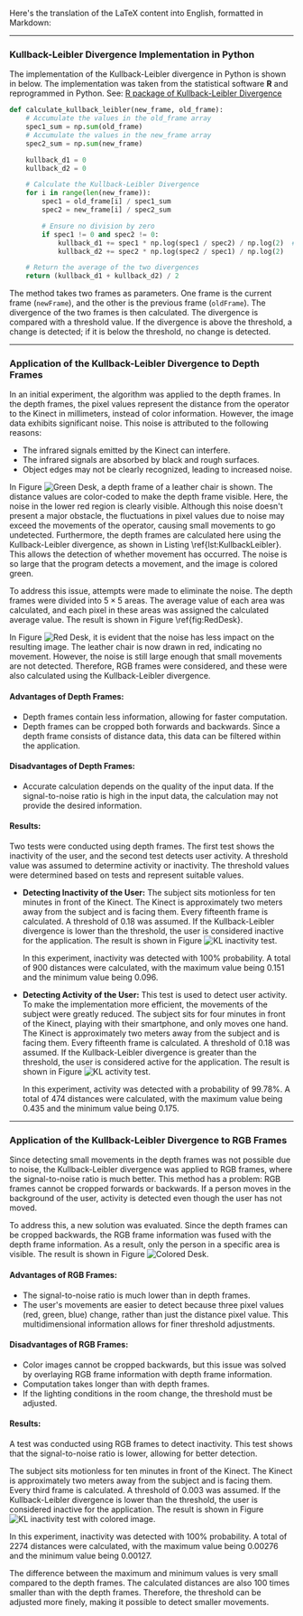 Here's the translation of the LaTeX content into English, formatted in Markdown:

---

### Kullback-Leibler Divergence Implementation in Python

The implementation of the Kullback-Leibler divergence in Python is shown in below. The implementation was taken from the statistical software **R** and reprogrammed in Python. See: [R package of Kullback-Leibler Divergence](https://search.r-project.org/CRAN/refmans/philentropy/html/KL.html)

```python
def calculate_kullback_leibler(new_frame, old_frame):
    # Accumulate the values in the old_frame array
    spec1_sum = np.sum(old_frame)
    # Accumulate the values in the new_frame array
    spec2_sum = np.sum(new_frame)

    kullback_d1 = 0
    kullback_d2 = 0

    # Calculate the Kullback-Leibler Divergence
    for i in range(len(new_frame)):
        spec1 = old_frame[i] / spec1_sum
        spec2 = new_frame[i] / spec2_sum

        # Ensure no division by zero
        if spec1 != 0 and spec2 != 0:
            kullback_d1 += spec1 * np.log(spec1 / spec2) / np.log(2)  # log base 2
            kullback_d2 += spec2 * np.log(spec2 / spec1) / np.log(2)

    # Return the average of the two divergences
    return (kullback_d1 + kullback_d2) / 2
```

The method takes two frames as parameters. One frame is the current frame (`newFrame`), and the other is the previous frame (`oldFrame`). The divergence of the two frames is then calculated. The divergence is compared with a threshold value. If the divergence is above the threshold, a change is detected; if it is below the threshold, no change is detected.

---

### Application of the Kullback-Leibler Divergence to Depth Frames

In an initial experiment, the algorithm was applied to the depth frames. In the depth frames, the pixel values represent the distance from the operator to the Kinect in millimeters, instead of color information. However, the image data exhibits significant noise. This noise is attributed to the following reasons:

- The infrared signals emitted by the Kinect can interfere.
- The infrared signals are absorbed by black and rough surfaces.
- Object edges may not be clearly recognized, leading to increased noise.

In Figure ![Green Desk](images/GreenDesk.png), a depth frame of a leather chair is shown. The distance values are color-coded to make the depth frame visible. Here, the noise in the lower red region is clearly visible. Although this noise doesn't present a major obstacle, the fluctuations in pixel values due to noise may exceed the movements of the operator, causing small movements to go undetected. Furthermore, the depth frames are calculated here using the Kullback-Leibler divergence, as shown in Listing \ref{lst:KullbackLeibler}. This allows the detection of whether movement has occurred. The noise is so large that the program detects a movement, and the image is colored green.

To address this issue, attempts were made to eliminate the noise. The depth frames were divided into $5 \times 5$ areas. The average value of each area was calculated, and each pixel in these areas was assigned the calculated average value. The result is shown in Figure \ref{fig:RedDesk}.

In Figure ![Red Desk](images/RedDesk.png), it is evident that the noise has less impact on the resulting image. The leather chair is now drawn in red, indicating no movement. However, the noise is still large enough that small movements are not detected. Therefore, RGB frames were considered, and these were also calculated using the Kullback-Leibler divergence.

#### Advantages of Depth Frames:

- Depth frames contain less information, allowing for faster computation.
- Depth frames can be cropped both forwards and backwards. Since a depth frame consists of distance data, this data can be filtered within the application.

#### Disadvantages of Depth Frames:

- Accurate calculation depends on the quality of the input data. If the signal-to-noise ratio is high in the input data, the calculation may not provide the desired information.

#### Results:

Two tests were conducted using depth frames. The first test shows the inactivity of the user, and the second test detects user activity. A threshold value was assumed to determine activity or inactivity. The threshold values were determined based on tests and represent suitable values.

- **Detecting Inactivity of the User:**
  The subject sits motionless for ten minutes in front of the Kinect. The Kinect is approximately two meters away from the subject and is facing them. Every fifteenth frame is calculated. A threshold of 0.18 was assumed. If the Kullback-Leibler divergence is lower than the threshold, the user is considered inactive for the application. The result is shown in Figure ![KL inactivity test](images/KLTestInaktivitaet.png).

  In this experiment, inactivity was detected with 100% probability. A total of 900 distances were calculated, with the maximum value being 0.151 and the minimum value being 0.096.

- **Detecting Activity of the User:**
  This test is used to detect user activity. To make the implementation more efficient, the movements of the subject were greatly reduced. The subject sits for four minutes in front of the Kinect, playing with their smartphone, and only moves one hand. The Kinect is approximately two meters away from the subject and is facing them. Every fifteenth frame is calculated. A threshold of 0.18 was assumed. If the Kullback-Leibler divergence is greater than the threshold, the user is considered active for the application. The result is shown in Figure ![KL activity test](images/KLTestAktivitaet.png).

  In this experiment, activity was detected with a probability of 99.78%. A total of 474 distances were calculated, with the maximum value being 0.435 and the minimum value being 0.175.

---

### Application of the Kullback-Leibler Divergence to RGB Frames

Since detecting small movements in the depth frames was not possible due to noise, the Kullback-Leibler divergence was applied to RGB frames, where the signal-to-noise ratio is much better. This method has a problem: RGB frames cannot be cropped forwards or backwards. If a person moves in the background of the user, activity is detected even though the user has not moved.

To address this, a new solution was evaluated. Since the depth frames can be cropped backwards, the RGB frame information was fused with the depth frame information. As a result, only the person in a specific area is visible. The result is shown in Figure ![Colored Desk](images/ColoredDesk.png).

#### Advantages of RGB Frames:

- The signal-to-noise ratio is much lower than in depth frames.
- The user's movements are easier to detect because three pixel values (red, green, blue) change, rather than just the distance pixel value. This multidimensional information allows for finer threshold adjustments.

#### Disadvantages of RGB Frames:

- Color images cannot be cropped backwards, but this issue was solved by overlaying RGB frame information with depth frame information.
- Computation takes longer than with depth frames.
- If the lighting conditions in the room change, the threshold must be adjusted.

#### Results:

A test was conducted using RGB frames to detect inactivity. This test shows that the signal-to-noise ratio is lower, allowing for better detection.

The subject sits motionless for ten minutes in front of the Kinect. The Kinect is approximately two meters away from the subject and is facing them. Every third frame is calculated. A threshold of 0.003 was assumed. If the Kullback-Leibler divergence is lower than the threshold, the user is considered inactive for the application. The result is shown in Figure ![KL inactivity test with colored image](images/KLTestInaktivitaetRGB.png).

In this experiment, inactivity was detected with 100% probability. A total of 2274 distances were calculated, with the maximum value being 0.00276 and the minimum value being 0.00127.

The difference between the maximum and minimum values is very small compared to the depth frames. The calculated distances are also 100 times smaller than with the depth frames. Therefore, the threshold can be adjusted more finely, making it possible to detect smaller movements.
